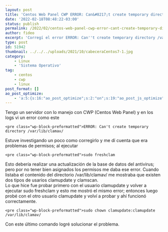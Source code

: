 ```yaml
---
layout: post
title: 'Centos Web Panel CWP ERROR: Can&#8217;t create temporary directory /var/lib/clamav/'
date: '2022-02-18T08:48:22-03:00'
status: publish
permalink: /2022/02/centos-web-panel-cwp-error-cant-create-temporary-directory-var-lib-clamav.html
author: fideo
excerpt: 'Corregí el error ERROR: Can''t create temporary directory /var/lib/clamav/ ejecutando estos comandos'
type: post
id: 51942
thumbnail: ../../../uploads/2021/10/cabeceraCentos7-1.jpg
category:
    - Linux
    - 'Sistema Operativo'
tag:
    - centos
    - cwp
    - linux
post_format: []
ao_post_optimize:
    - 'a:5:{s:16:"ao_post_optimize";s:2:"on";s:19:"ao_post_js_optimize";s:2:"on";s:20:"ao_post_css_optimize";s:2:"on";s:12:"ao_post_ccss";s:2:"on";s:16:"ao_post_lazyload";s:2:"on";}'
---
```

Tengo un servidor con lo manejo con CWP (Centos Web Panel) y en los logs vi un error como este

```
<pre class="wp-block-preformatted">ERROR: Can't create temporary directory /var/lib/clamav/
```

Estuve investigando un poco como corregirlo y me dí cuenta que era problemas de permisos; al ejecutar

```
<pre class="wp-block-preformatted">sudo freshclam
```

Esto debería realizar una actualización de la base de datos del antivirus; pero por no tener bien asignados los permisos me daba ese error. Cuando listaba el contenido del directorio /var/lib/clamav/ me mostraba que existen dos tipos de usarios clamupdate y clamscan.  
Lo que hice fue probar primero con el usuario clamupdate y volver a ejecutar sudo freshclam y esto me mostró el mismo error; entonces luego probé con el otro usuario clamupdate y volví a probar y ahí funcionó correctamente.

```
<pre class="wp-block-preformatted">sudo chown clamupdate:clamupdate /var/lib/clamav/
```

Con este último comando logré solucionar el problema.
